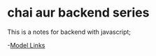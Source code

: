 # chai aur backend series

This is a notes for backend with javascript;

-[Model Links](https://stackblitz.com/edit/stackblitz-starters-ddayls?file=models%2Fecommerce%2Forder.model.js)